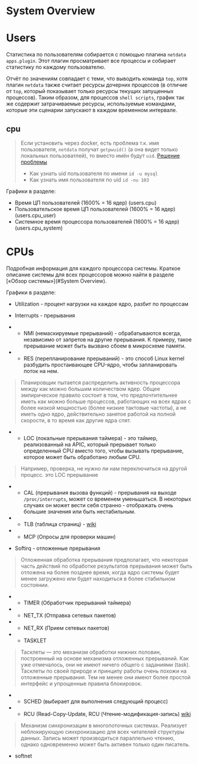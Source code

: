 # System Overview

# Users
Статистика по пользователям собирается с помощью плагина `netdata` `apps.plugin`. Этот плагин 
просматривает все процессы и собирает статистику по каждому пользователю. 

Отчёт по значениям совпадает с теми, что выводить команда `top`, хотя плагин `netdata` также считает 
ресурсы дочерних процессов (в отличие от `top`, который показывает только ресурсы текущих запущенных 
процессов). Таким образом, для процессов `shell scripts`, график так же содержит затрачиваемые ресурсы, 
используемые командами, которые эти сценарии запускают в каждом временном интервале.

## cpu
>Если установить через docker, есть проблема т.к. имя пользователя, `netdata` получат `getpwuid()` 
>(а она видет только локальных пользоватлей), то вместо имён будут `uid`. [Решение проблемы](https://github.com/netdata/netdata/pull/6472)
> - Как узнать uid пользователя  по имени `id -u mysql` 
> - Как узнать имя пользователя по uid `id -nu 103`

Графики в разделе:
- Время ЦП пользователей (1600% = 16 ядер) (users.cpu)
- Пользовательское время ЦП пользователей (1600% = 16 ядер) (users.cpu_user)
- Системное время процессора пользователей (1600% = 16 ядер) (users.cpu_system)


# CPUs
Подробная информация для каждого процессора системы. Краткое описание системы для всех процессоров 
можно найти в разделе [«Обзор системы»](#System Overview).

Графики в разделе:
- Utilization - процент нагрузки на каждое ядро, разбит по процессам
- Interrupts - прерывания
- - NMI (немаскируемые прерываний) - обрабатываются всегда, независимо от запретов на другие прерывания. 
К примеру, такое прерывание может быть вызвано сбоем в микросхеме памяти.
    
- - RES (перепланирование прерываний) - это способ Linux kernel разбудить простаивающее CPU-ядро, 
    чтобы запланировать поток на нем. 
>Планировщик пытается распределить активность процессора между как можно большим количеством ядер. 
>Общее эмпирическое правило состоит в том, что предпочтительнее иметь как можно больше процессов, 
>работающих на всех ядрах с более низкой мощностью (более низкие тактовые частоты), а не иметь 
>одно ядро, действительно занятое работой на полной скорости, в то время как другие ядра спят.
    
- - LOC (локальные прерывания таймера) - это таймер, реализованный на APIC, который прерывает только 
определенный CPU вместо того, чтобы вызывать прерывание, которое может быть обработано любым CPU.
>Например, проверка, не нужно ли нам переключиться на другой процесс. это LOC прерывание
    
- - CAL (прерывания вызова функций) - прерывания на выходе `/proc/interrupts`, может со временем уменьшаться.
В некоторых случаях он может вести себя странно - отображать очень большие значения или быть нестабильным.
    
- - TLB (таблица страниц) - [wiki](https://ru.wikipedia.org/wiki/%D0%A2%D0%B0%D0%B1%D0%BB%D0%B8%D1%86%D0%B0_%D1%81%D1%82%D1%80%D0%B0%D0%BD%D0%B8%D1%86)
- - MCP (Опросы для проверки машин)
    
- Softirq - отложенные прерывания
>Отложенная обработка прерывания предполагает, что некоторая часть действий по обработке 
>результатов прерывания может быть отложена на более позднее время, когда ядро системы будет 
>менее загружено или будет находиться в более стабильном состоянии.
- - TIMER (Обработчик прерываний таймера)
- - NET_TX (Отправка сетевых пакетов)
- - NET_RX (Прием сетевых пакетов)
- - TASKLET
>Тасклеты — это механизм обработки нижних половин, построенный на основе механизма отложенных прерываний. 
>Как уже отмечалось, они не имеют ничего общего с заданиями (task). Тасклеты по своей природе и 
>принципу работы очень похожи на отложенные прерывания. Тем не менее они имеют более простой 
>интерфейс и упрощенные правила блокировок.
- - SCHED (выбирает  для  выполнения  следующий процесс)
- - RCU (Read-Copy-Update, RCU (Чтение-модификация-запись) [wiki](https://ru.wikipedia.org/wiki/Read-copy-update)
>Механизм синхронизации в многопоточных системах. Реализует неблокирующую синхронизацию для 
>всех читателей структуры данных. Запись может производиться параллельно чтению, однако 
>одновременно может быть активен только один писатель.

- softnet
